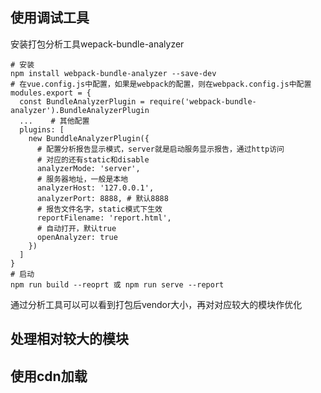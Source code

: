 ## 使用调试工具
安装打包分析工具wepack-bundle-analyzer
```shell
# 安装
npm install webpack-bundle-analyzer --save-dev
# 在vue.config.js中配置，如果是webpack的配置，则在webpack.config.js中配置
modules.export = {
  const BundleAnalyzerPlugin = require('webpack-bundle-analyzer').BundleAnalyzerPlugin
  ...    # 其他配置
  plugins: [
    new BunddleAnalyzerPlugin({
      # 配置分析报告显示模式，server就是启动服务显示报告，通过http访问
      # 对应的还有static和disable
      analyzerMode: 'server',
      # 服务器地址，一般是本地
      analyzerHost: '127.0.0.1',
      analyzerPort: 8888, # 默认8888
      # 报告文件名字，static模式下生效
      reportFilename: 'report.html',
      # 自动打开，默认true
      openAnalyzer: true 
    })
  ]
}
# 启动
npm run build --reoprt 或 npm run serve --report
```
通过分析工具可以可以看到打包后vendor大小，再对对应较大的模块作优化

## 处理相对较大的模块

## 使用cdn加载